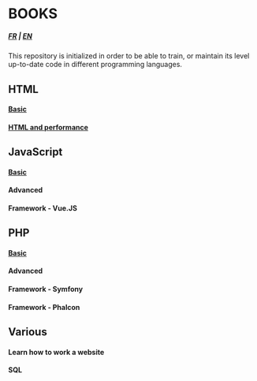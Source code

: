 # BOOKS

##### [FR](README.md) | [EN](README_EN.md)

This repository is initialized in order to be able to train, or maintain its level
up-to-date code in different programming languages.

## HTML
#### [Basic](html/en/PREREQUEST.md)
#### [HTML and performance](html/en/PERFORMANCE.md)

## JavaScript
#### [Basic](javascript/en/PREREQUEST.md)
#### Advanced
#### Framework - Vue.JS

## PHP
#### [Basic](php/en/PREREQUEST.md)
#### Advanced
#### Framework - Symfony
#### Framework - Phalcon

## Various
#### Learn how to work a website
#### SQL 